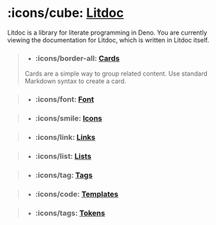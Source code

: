 # :icons/cube: [Litdoc](#litdoc)

Litdoc is a library for literate programming in Deno. You are currently viewing
the documentation for Litdoc, which is written in Litdoc itself.

> - ### :icons/border-all: [Cards](/docs/features/cards.tsx)
>
> Cards are a simple way to group related content. Use standard Markdown syntax
> to create a card.

> - ### :icons/font: [Font](/docs/features/headings.tsx)

> - ### :icons/smile: [Icons](/docs/features/icons.tsx)

> - ### :icons/link: [Links](/docs/features/links.tsx)

> - ### :icons/list: [Lists](/docs/features/lists.tsx)

> - ### :icons/tag: [Tags](/docs/features/tags.tsx)

> - ### :icons/code: [Templates](/docs/features/templates.tsx)

> - ### :icons/tags: [Tokens](/docs/features/tokens.md)

